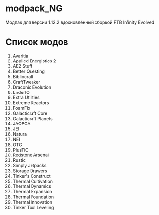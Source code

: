 # modpack_NG
Модпак для версии 1.12.2 вдохновлённый сборкой FTB Infinity Evolved

# Список модов
1) Avaritia
2) Applied Energistics 2
3) AE2 Stuff
4) Better Questing
5) Bibliocraft
6) CraftTweaker
7) Draconic Evolution
8) EnderIO
9) Extra Utilities
10) Extreme Reactors
11) FoamFix
12) Galacticraft Core
13) Galacticraft Planets
14) JAOPCA
15) JEI
16) Natura
17) NEI
18) OTG
19) PlusTiC
20) Redstone Arsenal
21) Rustic
22) Simply Jetpacks
23) Storage Drawers
24) Tinker's Construct
25) Thermal Cultivation
26) Thermal Dynamics
27) Thermal Expansion
28) Thermal Foundation
29) Thermal Innovation
30) Tinker Tool Leveling
